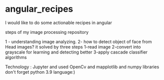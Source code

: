 # angular_recipes
 I would like to do some actionable recipes in angular 
 
 
 
 steps of my  image processing repository
 
 
 1 - understanding image analyzing.
 2- how to detect object of face from Head images?
 it solved by three steps 
     1-read image 
     2-convert into grayscale for learning and detecting better
     3-apply cascade classifier algorithms 
     
     
Technology : Jupyter and used OpenCv and mapplotlib and numpy libraries don't forget python 3.9 language:) 
 
